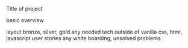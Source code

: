 Title of project

basic overview

layout bronze, silver, gold
any needed tech outside of vanilla css, html, javascript
user stories
any white boarding, unsolved problems
